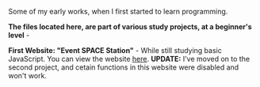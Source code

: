 Some of my early works, when I first started to learn programming.

<b>The files located here, are part of various study projects, at a beginner's level</b> -

<b>First Website: "Event SPACE Station"</b> - While still studying basic JavaScript. You can view the website <a href="https://o-k-g.github.io/Study-projects/First%20website/index.html">here</a>. <b>UPDATE:</b> I've moved on to the second project, and cetain functions in this website were disabled and won't work.
